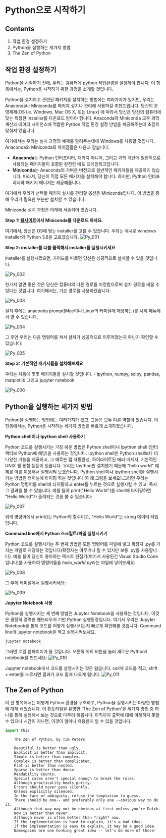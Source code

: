 Python으로 시작하기
====================================
## Contents
1. 작업 환경 설정하기
2. Python을 실행하는 세가지 방법
3. The Zen of Python

## 작업 환경 설정하기

Python을 시작하기 전에, 우리는 컴퓨터에 python 작업환경을 설정해야 합니다. 이 항목에서는, Python을 시작하기 위한 과정을 소개할 것입니다.

Python을 설치하고 관련된 패키지를 설치하는 방법에는 여러가지가 있지만, 우리는 Anaconda나 Miniconda를 패키지 설치나 관리에 사용하길 추천드립니다. 당신의 운영체제(OS i.e. Windows, Mac OS X, 또는 Linux) 에 따라서 당신은 당신의 컴퓨터에 맞는 특정한 installer를 다운로드 받아야 합니다. Anaconda와 Miniconda 모두 과학 계산과 데이터 사이언스에 적합한 Python 작업 환경 설정 방법을 제공해주는데 초점이 맞춰져 있습니다.

여기에서는 우리는 설치 과정의 예제를 알려주는데에 Windows를 사용할 것입니다. Anaconda와 Miniconda의 차이점들은 다음과 같습니다.

* **Anaconda**는 Python 인터프리터, 패키지 매니저, 그리고 과학 계산에 일반적으로 사용되는 패키지들이 포함된 완전한 배포 프레임워크입니다.
* **Miniconda**는 Anaconda의 가벼운 버전으로 일반적인 패키지들을 제공하지 않습니다. 따라서, 당신이 직접 모든 패키지를 설치해야 합니다. 하지만, Python 인터프리터와 패키지 매니저는 제공해줍니다.

여기에서 우리가 선택할 패키지 설치를 관리할 옵션은 Miniconda입니다. 이 방법을 통해 우리가 필요한 부분만 설치할 수 있습니다.

Miniconda 설치 과정은 아래에 서술되어 있습니다.

**Step 1: [웹사이트](https://docs.conda.io/en/latest/miniconda-other-installer-links.html)에서 Miniconda를 다운로드 하세요.**

여기에서, 당신은 OS에 맞는 installer를 고를 수 있습니다. 우리는 예시로 windows installer와 Python 3.8을 고르겠습니다.
![Py_001](img/python/img1.png)

**Step 2: installer를 더블 클릭해서 installer를 실행시키세요**

installer를 실행시켰으면, 가이드를 따르면 당신은 성공적으로 설치할 수 있을 것입니다.

![Py_002](img/python/img2.png)

한가지 알면 좋은 것은 당신은 컴퓨터의 다른 경로를 지정함으로써 설치 경로를 바꿀 수 있다는 것입니다. 여기에서는, 기본 경로를 사용하겠습니다.

![Py_003](img/python/img3.png)

설치 후에는 anaconda prompt(Mac이나 Linux의 터미널에 해당하는)를 시작 메뉴에서 열 수 있습니다.

![Py_004](img/python/img4.png)

그 후엔 우리는 다음 명령어를 쳐서 설치가 성공적으로 이루어졌는지 아닌지 확인할 수 있습니다:

![Py_005](img/python/img5.png)

**Step 3: 기본적인 패키지들을 설치해보세요**

우리는 처음에 몇몇 패키지들을 설치할 것입니다. - ipython, numpy, scipy, pandas, matplotlib 그리고 jupyter notebook

![Py_006](img/python/img6.png)

## Python을 실행하는 세가지 방법

Python을 실행하는 방법에는 여러가지가 있고, 그들은 모두 다른 역할이 있습니다. 이 항목에서는, Python을 시작하는 세가지 방법을 빠르게 소개하겠습니다.

**Python shell이나 Ipython shell 사용하기**

Python 코드를 실행시키는 가장 쉬운 방법은 Python shell이나 Ipython shell (인터랙티브 Python에 해당)을 사용하는 것입니다. Ipython shell은 Python shell보다 더 다양한 기능을 제공하고, 그 예로는 탭 자동완성, 하이라이트된 에러 메세지, 기본적인 UNIX 쉘 통합 등등이 있습니다. 우리는 Ipython만 설치했기 때문에 "hello world" 예제를 이를 이용해서 실행시켜 보겠습니다. Python shell이나 Ipython shell을 실행시키는 방법은 터미널에 타이핑 하는 것입니다 (아래 그림을 보세요).그러면 우리는 Python 명령어를 shell에 타이핑하고 enter를 누르는 것으로 실행시킬 수 있고, 즉시 그 결과를 볼 수 있습니다. 예를 들어 print("Hello World")를 shell에 타이핑하면 "Hello World"가 출력되는 것을 볼 수 있습니다:

![Py_007](img/python/img7.png)

위의 명령어에서 print()는 Python의 함수이고, "Hello World"는 string 데이터 타입입니다.

**Command line에서 Python 스크립트/파일 실행시키기**

Python 코드를 실행시키는 두 번째 방법은 모든 명령어를 파일에 넣고 확장자 .py를 가지는 파일로 저장하는 것입니다(확장자는 아무거나 될 수 있지만 보통 .py를 사용합니다). 예를 들어 당신이 좋아하는 텍스트 편집기(여기서 사용된건 Visual Studio Code입니다)를 사용하여 명령어들을 *hello_world.py*라는 파일에 넣어보세요:

![Py_008](img/python/img8.png)

그 후에 터미널에서 실행시키세요:

![Py_009](img/python/img9.png)

**Jupyter Notebook 사용**

Python을 실행시키는 세 번째 방법은 Jupyter Notebook을 사용하는 것입니다. 이것은 굉장히 강력한 웹브라우저 기반 Python 실행환경입니다. 여기서 우리는 Jupyter Notebook을 통해 코드를 어떻게 실행시키는지 빠르게 확인해볼 것입니다. Command line에 jupyter notebook을 적고 실행시켜보세요.

```bash
jupyter notebook
```

그러면 로컬 웹페이지가 뜰 것입니다. 오른쪽 위의 버튼을 눌러 새로운 Python3 notebook을 만드세요:
![Py_010](img/python/img10.png)

Jupyter notebook에서 코드를 실행시키는 것은 쉽습니다. cell에 코드를 적고, shift + enter를 누르시면 결과가 코드 밑에 나오게 됩니다.
![Py_011](img/python/img11.png)

## The Zen of Python

이 전 항목에서는 어떻게 Python 환경을 구축하고, Python을 실행시키는 다양한 방법에 대해 배웠습니다. 이 튜토리얼을 유명한 'The Zen of Python'을 세가지 방법 중 하나를 통해 실행해서 보는 것으로 마무리 해봅시다. 아직까지 출력에 대해 이해하지 못할 수 있으나 시간이 지나면, 이것이 얼마나 유용한지 알 수 있을 것입니다.

```python
import this
```
```
    The Zen of Python, by Tim Peters

    Beautiful is better than ugly.
    Explicit is better than implicit.
    Simple is better than complex.
    Complex is better than complicated.
    Flat is better than nested.
    Sparse is better than dense.
    Readability counts.
    Special cases aren't special enough to break the rules.
    Although practicality beats purity.
    Errors should never pass silently.
    Unless explicitly silenced.
    In the face of ambiguity, refuse the temptation to guess.
    There should be one-- and preferably only one --obvious way to do it.
    Although that way may not be obvious at first unless you're Dutch.
    Now is better than never.
    Although never is often better than *right* now.
    If the implementation is hard to explain, it's a bad idea.
    If the implementation is easy to explain, it may be a good idea.
    Namespaces are one honking great idea -- let's do more of those!
```